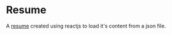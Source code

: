 # Resume

A [resume](https://phoenix-meadowlark.github.io/html-resume/) created using reactjs to load it's content from a json file.

